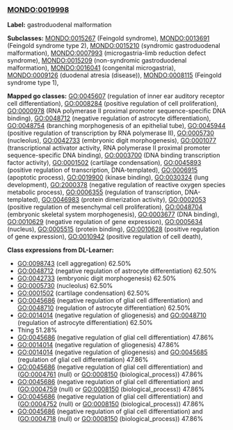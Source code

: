 
### [MONDO:0019998](http://purl.obolibrary.org/obo/MONDO_0019998)
**Label:** gastroduodenal malformation

**Subclasses:** [MONDO:0015267](http://purl.obolibrary.org/obo/MONDO_0015267) (Feingold syndrome), [MONDO:0013691](http://purl.obolibrary.org/obo/MONDO_0013691) (Feingold syndrome type 2), [MONDO:0015210](http://purl.obolibrary.org/obo/MONDO_0015210) (syndromic gastroduodenal malformation), [MONDO:0007993](http://purl.obolibrary.org/obo/MONDO_0007993) (microgastria-limb reduction defect syndrome), [MONDO:0015209](http://purl.obolibrary.org/obo/MONDO_0015209) (non-syndromic gastroduodenal malformation), [MONDO:0016041](http://purl.obolibrary.org/obo/MONDO_0016041) (congenital microgastria), [MONDO:0009126](http://purl.obolibrary.org/obo/MONDO_0009126) (duodenal atresia (disease)), [MONDO:0008115](http://purl.obolibrary.org/obo/MONDO_0008115) (Feingold syndrome type 1), 

**Mapped go classes:** [GO:0045607](http://purl.obolibrary.org/obo/GO_0045607) (regulation of inner ear auditory receptor cell differentiation), [GO:0008284](http://purl.obolibrary.org/obo/GO_0008284) (positive regulation of cell proliferation), [GO:0000978](http://purl.obolibrary.org/obo/GO_0000978) (RNA polymerase II proximal promoter sequence-specific DNA binding), [GO:0048712](http://purl.obolibrary.org/obo/GO_0048712) (negative regulation of astrocyte differentiation), [GO:0048754](http://purl.obolibrary.org/obo/GO_0048754) (branching morphogenesis of an epithelial tube), [GO:0045944](http://purl.obolibrary.org/obo/GO_0045944) (positive regulation of transcription by RNA polymerase II), [GO:0005730](http://purl.obolibrary.org/obo/GO_0005730) (nucleolus), [GO:0042733](http://purl.obolibrary.org/obo/GO_0042733) (embryonic digit morphogenesis), [GO:0001077](http://purl.obolibrary.org/obo/GO_0001077) (transcriptional activator activity, RNA polymerase II proximal promoter sequence-specific DNA binding), [GO:0003700](http://purl.obolibrary.org/obo/GO_0003700) (DNA binding transcription factor activity), [GO:0001502](http://purl.obolibrary.org/obo/GO_0001502) (cartilage condensation), [GO:0045893](http://purl.obolibrary.org/obo/GO_0045893) (positive regulation of transcription, DNA-templated), [GO:0006915](http://purl.obolibrary.org/obo/GO_0006915) (apoptotic process), [GO:0019900](http://purl.obolibrary.org/obo/GO_0019900) (kinase binding), [GO:0030324](http://purl.obolibrary.org/obo/GO_0030324) (lung development), [GO:2000378](http://purl.obolibrary.org/obo/GO_2000378) (negative regulation of reactive oxygen species metabolic process), [GO:0006355](http://purl.obolibrary.org/obo/GO_0006355) (regulation of transcription, DNA-templated), [GO:0046983](http://purl.obolibrary.org/obo/GO_0046983) (protein dimerization activity), [GO:0002053](http://purl.obolibrary.org/obo/GO_0002053) (positive regulation of mesenchymal cell proliferation), [GO:0048704](http://purl.obolibrary.org/obo/GO_0048704) (embryonic skeletal system morphogenesis), [GO:0003677](http://purl.obolibrary.org/obo/GO_0003677) (DNA binding), [GO:0010629](http://purl.obolibrary.org/obo/GO_0010629) (negative regulation of gene expression), [GO:0005634](http://purl.obolibrary.org/obo/GO_0005634) (nucleus), [GO:0005515](http://purl.obolibrary.org/obo/GO_0005515) (protein binding), [GO:0010628](http://purl.obolibrary.org/obo/GO_0010628) (positive regulation of gene expression), [GO:0010942](http://purl.obolibrary.org/obo/GO_0010942) (positive regulation of cell death), 

**Class expressions from DL-Learner:**

- [GO:0098743](http://purl.obolibrary.org/obo/GO_0098743) (cell aggregation) 62.50%
- [GO:0048712](http://purl.obolibrary.org/obo/GO_0048712) (negative regulation of astrocyte differentiation) 62.50%
- [GO:0042733](http://purl.obolibrary.org/obo/GO_0042733) (embryonic digit morphogenesis) 62.50%
- [GO:0005730](http://purl.obolibrary.org/obo/GO_0005730) (nucleolus) 62.50%
- [GO:0001502](http://purl.obolibrary.org/obo/GO_0001502) (cartilage condensation) 62.50%
- [GO:0045686](http://purl.obolibrary.org/obo/GO_0045686) (negative regulation of glial cell differentiation) and [GO:0048710](http://purl.obolibrary.org/obo/GO_0048710) (regulation of astrocyte differentiation) 62.50%
- [GO:0014014](http://purl.obolibrary.org/obo/GO_0014014) (negative regulation of gliogenesis) and [GO:0048710](http://purl.obolibrary.org/obo/GO_0048710) (regulation of astrocyte differentiation) 62.50%
- Thing 51.28%
- [GO:0045686](http://purl.obolibrary.org/obo/GO_0045686) (negative regulation of glial cell differentiation) 47.86%
- [GO:0014014](http://purl.obolibrary.org/obo/GO_0014014) (negative regulation of gliogenesis) 47.86%
- [GO:0014014](http://purl.obolibrary.org/obo/GO_0014014) (negative regulation of gliogenesis) and [GO:0045685](http://purl.obolibrary.org/obo/GO_0045685) (regulation of glial cell differentiation) 47.86%
- [GO:0045686](http://purl.obolibrary.org/obo/GO_0045686) (negative regulation of glial cell differentiation) and ([GO:0004761](http://purl.obolibrary.org/obo/GO_0004761) (null) or [GO:0008150](http://purl.obolibrary.org/obo/GO_0008150) (biological_process)) 47.86%
- [GO:0045686](http://purl.obolibrary.org/obo/GO_0045686) (negative regulation of glial cell differentiation) and ([GO:0004759](http://purl.obolibrary.org/obo/GO_0004759) (null) or [GO:0008150](http://purl.obolibrary.org/obo/GO_0008150) (biological_process)) 47.86%
- [GO:0045686](http://purl.obolibrary.org/obo/GO_0045686) (negative regulation of glial cell differentiation) and ([GO:0004752](http://purl.obolibrary.org/obo/GO_0004752) (null) or [GO:0008150](http://purl.obolibrary.org/obo/GO_0008150) (biological_process)) 47.86%
- [GO:0045686](http://purl.obolibrary.org/obo/GO_0045686) (negative regulation of glial cell differentiation) and ([GO:0004718](http://purl.obolibrary.org/obo/GO_0004718) (null) or [GO:0008150](http://purl.obolibrary.org/obo/GO_0008150) (biological_process)) 47.86%


